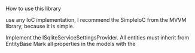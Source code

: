 ﻿How to use this library

use any IoC implementation, I recommend the SimpleIoC from the MVVM library, because it is simple.

Implement the ISqliteServiceSettingsProvider.
All entities must inherit from EntityBase
Mark all properties in the models with the 